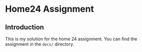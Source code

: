 # Home24 Assignment

## Introduction

This is my solution for the home 24 assignment. You can find the assignment in the `docs/` directory.
